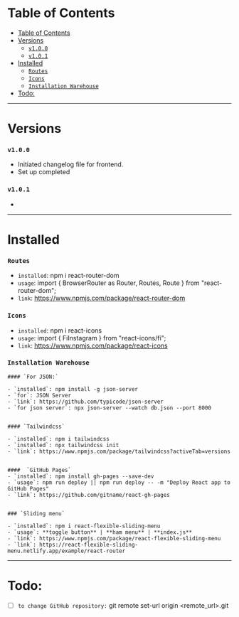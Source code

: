 # Table of Contents
- [Table of Contents](#table-of-contents)
- [Versions](#versions)
    - [`v1.0.0`](#v100)
    - [`v1.0.1`](#v101)
- [Installed](#installed)
    - [`Routes`](#routes)
    - [`Icons`](#icons)
    - [`Installation Warehouse`](#installation-warehouse)
- [Todo:](#todo)

---

# Versions

### `v1.0.0`
- Initiated changelog file for frontend.
- Set up completed

### `v1.0.1`
- 

---


# Installed

###  `Routes`

- `installed`: npm i react-router-dom
- `usage`: import { BrowserRouter as Router, Routes, Route } from "react-router-dom"; 
- `link`: https://www.npmjs.com/package/react-router-dom


### `Icons`

- `installed`: npm i react-icons
- `usage`: import { FiInstagram } from "react-icons/fi";
- `link`: https://www.npmjs.com/package/react-icons


### `Installation Warehouse`
```
#### `For JSON:`

- `installed`: npm install -g json-server
- `for`: JSON Server
- `link`: https://github.com/typicode/json-server
- `for json server`: npx json-server --watch db.json --port 8000


#### `Tailwindcss`

- `installed`: npm i tailwindcss
- `installed`: npx tailwindcss init
- `link`: https://www.npmjs.com/package/tailwindcss?activeTab=versions


####  `GitHub Pages`
- `installed`: npm install gh-pages --save-dev
- `usage`: npm run deploy || npm run deploy -- -m "Deploy React app to GitHub Pages" 
- `link`: https://github.com/gitname/react-gh-pages


### `Sliding menu`

- `installed`: npm i react-flexible-sliding-menu 
- `usage`: **toggle button** | **ham menu** | **index.js**
- `link`: https://www.npmjs.com/package/react-flexible-sliding-menu
- `link`: https://react-flexible-sliding-menu.netlify.app/example/react-router

```
---

# Todo:
- [ ] `to change GitHub repository:` git remote set-url origin <remote_url>.git



<!-- CheatCodes: -->
<!-- To do done: alt + c || alt + s -->
<!-- Table of contents: ctrl + shift + p, Create Tareable of Contents -->
<!-- Preview: ctrl + shift + v -->